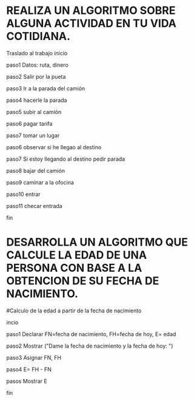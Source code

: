 # REALIZA UN ALGORITMO SOBRE ALGUNA ACTIVIDAD EN TU VIDA COTIDIANA.

Traslado al trabajo
inicio

paso1 Datos: ruta, dinero

paso2 Salir por la pueta

paso3 Ir a la parada del camión

paso4 hacerle la parada

paso5 subir al camión

paso6 pagar tarifa

paso7 tomar un lugar

paso6 observar si he llegao al destino

paso7 Si estoy llegando al destino pedir parada

paso8 bajar del camión

paso9 caminar a la ofocina

paso10 entrar

paso11 checar entrada

fin





# DESARROLLA UN ALGORITMO QUE CALCULE LA EDAD DE UNA PERSONA CON BASE A LA OBTENCION DE SU FECHA DE NACIMIENTO.

#Calculo de la edad a partir de la fecha de nacimiento

incio 

paso1 Declarar FN=fecha de nacimiento, FH=fecha de hoy, E= edad

paso2 Mostrar ("Dame la fecha de nacimiento y la fecha de hoy: ")

paso3 Asignar FN, FH

paso4 E= FH - FN

pasos Mostrar E

fin
